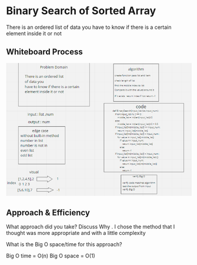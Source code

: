 # Binary Search of Sorted Array

There is an ordered list
of data you
have to know if there is a certain
element inside it or not

## Whiteboard Process
![](array-binary-search.PNG)

## Approach & Efficiency
What approach did you take? Discuss Why
.
I chose the method that I thought was more appropriate and with a little complexity

What is the Big O space/time for this approach?

Big O time = O(n)
Big O space = O(1)

